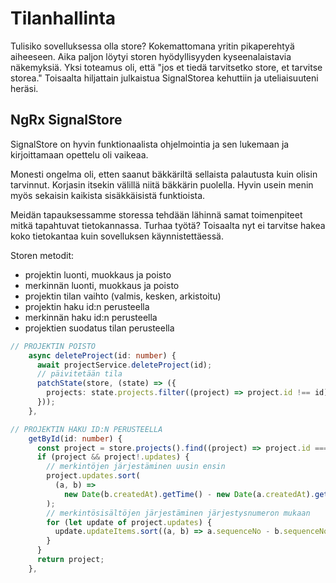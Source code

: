 # Tilanhallinta

Tulisiko sovelluksessa olla store? Kokemattomana yritin pikaperehtyä aiheeseen. Aika paljon löytyi storen hyödyllisyyden kyseenalaistavia näkemyksiä. Yksi toteamus oli, että "jos et tiedä tarvitsetko store, et tarvitse storea." Toisaalta hiljattain julkaistua SignalStorea kehuttiin ja uteliaisuuteni heräsi.

## NgRx SignalStore

SignalStore on hyvin funktionaalista ohjelmointia ja sen lukemaan ja kirjoittamaan opettelu oli vaikeaa.

Monesti ongelma oli, etten saanut bäkkäriltä sellaista palautusta kuin olisin tarvinnut. Korjasin itsekin välillä niitä bäkkärin puolella. Hyvin usein menin myös sekaisin kaikista sisäkkäisistä funktioista.

Meidän tapauksessamme storessa tehdään lähinnä samat toimenpiteet mitkä tapahtuvat tietokannassa. Turhaa työtä? Toisaalta nyt ei tarvitse hakea koko tietokantaa kuin sovelluksen käynnistettäessä.

Storen metodit:

- projektin luonti, muokkaus ja poisto
- merkinnän luonti, muokkaus ja poisto
- projektin tilan vaihto (valmis, kesken, arkistoitu)
- projektin haku id:n perusteella
- merkinnän haku id:n perusteella
- projektien suodatus tilan perusteella

```typescript
// PROJEKTIN POISTO
    async deleteProject(id: number) {
      await projectService.deleteProject(id);
      // päivitetään tila
      patchState(store, (state) => ({
        projects: state.projects.filter((project) => project.id !== id),
      }));
    },

```

```typescript
// PROJEKTIN HAKU ID:N PERUSTEELLA
    getById(id: number) {
      const project = store.projects().find((project) => project.id === id);
      if (project && project!.updates) {
        // merkintöjen järjestäminen uusin ensin
        project.updates.sort(
          (a, b) =>
            new Date(b.createdAt).getTime() - new Date(a.createdAt).getTime()
        );
        // merkintösisältöjen järjestäminen järjestysnumeron mukaan
        for (let update of project.updates) {
          update.updateItems.sort((a, b) => a.sequenceNo - b.sequenceNo);
        }
      }
      return project;
    },
```
